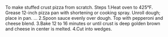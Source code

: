 To make stuffed crust pizza from scratch.
Steps
1.Heat oven to 425°F. Grease 12-inch pizza pan with shortening or cooking spray. Unroll dough; place in pan. ...
2.Spoon sauce evenly over dough. Top with pepperoni and cheese blend.
3.Bake 12 to 16 minutes or until crust is deep golden brown and cheese in center is melted. 
4.Cut into wedges.
